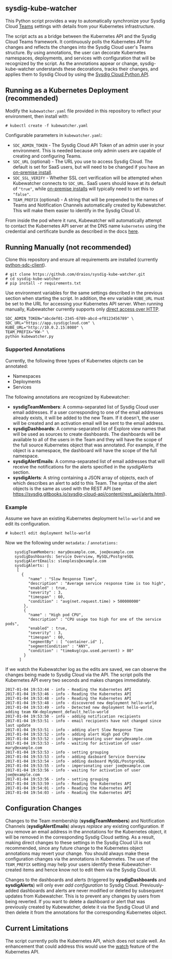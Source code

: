 ## sysdig-kube-watcher
This Python script provides a way to automatically synchronize your Sysdig Cloud [Teams](https://support.sysdigcloud.com/hc/en-us/articles/115000274683) settings with details from your Kubernetes infrastructure.

The script acts as a bridge between the Kubernetes API and the Sysdig Cloud Teams framework. It continuously polls the Kubernetes API for changes and reflects the changes into the Sysdig Cloud user's Teams structure. By using annotations, the user can decorate Kubernetes namespaces, deployments, and services with configuration that will be recognized by the script. As the annotations appear or change, sysdig-kube-watcher understands these decorations, tracks their changes, and applies them to Sysdig Cloud by using the [Sysdig Cloud Python API](https://github.com/draios/python-sdc-client).

## Running as a Kubernetes Deployment (recommended)

Modify the `kubewatcher.yaml` file provided in this repository to reflect your environment, then install with:

`# kubectl create -f kubewatcher.yaml`

Configurable parameters in `kubewatcher.yaml`:

* `SDC_ADMIN_TOKEN` - The Sysdig Cloud API Token of an admin user in your environment. This is needed because only admin users are capable of creating and configuring Teams.
* `SDC_URL` (optional) - The URL you use to access Sysdig Cloud. The default is set for SaaS users, but will need to be changed if you have an [on-premise install](https://support.sysdigcloud.com/hc/en-us/articles/206519903-On-Premises-Installation-Guide).
* `SDC_SSL_VERIFY` - Whether SSL cert verification will be attempted when Kubewatcher connects to `SDC_URL`. SaaS users should leave at its default of `"true"`, while [on-premise installs](https://support.sysdigcloud.com/hc/en-us/articles/206519903-On-Premises-Installation-Guide) will typically need to set this to `"false"`.
* `TEAM_PREFIX` (optional) - A string that will be prepended to the names of Teams and Notification Channels automatically created by Kubewatcher. This will make them easier to identify in the Sysdig Cloud UI.

From inside the pod where it runs, Kubewatcher will automatically attempt to contact the Kubernetes API server at the DNS name `kubernetes` using the credential and certificate bundle as described in the docs [here](https://kubernetes.io/docs/user-guide/accessing-the-cluster/#accessing-the-api-from-a-pod).

## Running Manually (not recommended)

Clone this repository and ensure all requirements are installed (currently [python-sdc-client](https://github.com/draios/python-sdc-client)).

```
# git clone https://github.com/draios/sysdig-kube-watcher.git
# cd sysdig-kube-watcher
# pip install -r requirements.txt
```

Use environment variables for the same settings described in the previous section when starting the script. In addition, the env variable `KUBE_URL` must be set to the URL for accessing your Kubernetes API server. When running manually, Kubewatcher currently supports only [direct access over HTTP](http://kubernetes.io/docs/user-guide/accessing-the-cluster/#directly-accessing-the-rest-api).

```
SDC_ADMIN_TOKEN="abcdef01-2345-6789-abcd-ef0123456789" \
SDC_URL="https://app.sysdigcloud.com" \
KUBE_URL="http://10.0.2.15:8080" \
TEAM_PREFIX="KW-" \
python kubewatcher.py
```

### Supported Annotations

Currently, the following three types of Kubernetes objects can be annotated:
- Namespaces
- Deployments
- Services

The following annotations are recognized by Kubewatcher:

- **sysdigTeamMembers**: A comma-separated list of Sysdig Cloud user email addresses. If a user corresponding to one of the email addresses already exists, it will be added to the new Team. If it doesn't, the user will be created and an activation email will be sent to the email address.
- **sysdigDashboards**: A comma-separated list of Explore view names that will be used as sources to create dashboards. The dashboards will be available to all of the users in the Team and they will have the scope of the full source Kubernetes object that was annotated. For example, if the object is a namespace, the dashboard will have the scope of the full namespace.
- **sysdigAlertEmails**: A comma-separated list of email addresses that will receive the notifications for the alerts specified in the _sysdigAlerts_ section. 
- **sysdigAlerts**: A string containing a JSON array of objects, each of which describes an alert to add to this Team. The syntax of the alert objects is the same as used with the REST API (see https://sysdig.gitbooks.io/sysdig-cloud-api/content/rest_api/alerts.html).

### Example

Assume we have an existing Kubernetes deployment `hello-world` and we edit its configuration.

`# kubectl edit deployment hello-world`

Now we the following under `metadata:` / `annotations:`

```
    sysdigTeamMembers: mary@example.com, joe@example.com
    sysdigDashboards: Service Overview, MySQL/PostgreSQL
    sysdigAlertEmails: sleepless@example.com
    sysdigAlerts: | 
     [ 
       {
          "name" : "Slow Response Time",
          "description" : "Average service response time is too high",
          "enabled" : true,
          "severity" : 3,
          "timespan" : 60,
          "condition" : "avg(net.request.time) > 500000000"        
        },
        {
          "name" : "High pod CPU",
          "description" : "CPU usage too high for one of the service pods",
          "enabled" : true,
          "severity" : 3,
          "timespan" : 60,
          "segmentBy" : [ "container.id" ],
          "segmentCondition" : "ANY",
          "condition" : "timeAvg(cpu.used.percent) > 80"            
        }
      ]
```

If we watch the Kubewatcher log as the edits are saved, we can observe the changes being made to Sysdig Cloud via the API. The script polls the Kubernetes API every two seconds and makes changes immediately.


```
2017-01-04 19:53:44 - info - Reading the Kubernetes API
2017-01-04 19:53:46 - info - Reading the Kubernetes API
2017-01-04 19:53:48 - info - Reading the Kubernetes API
2017-01-04 19:53:48 - info - discovered new deployment hello-world
2017-01-04 19:53:49 - info - Detected new deployment hello-world, adding team KW-deployment_default_hello-world
2017-01-04 19:53:50 - info - adding notification recipients
2017-01-04 19:53:51 - info - email recipients have not changed since last update
2017-01-04 19:53:51 - info - adding alert Slow Response Time
2017-01-04 19:53:52 - info - adding alert High pod CPU
2017-01-04 19:53:52 - info - impersonating user mary@example.com
2017-01-04 19:53:53 - info - waiting for activation of user mary@example.com
2017-01-04 19:53:53 - info - setting grouping
2017-01-04 19:53:53 - info - adding dasboard Service Overview
2017-01-04 19:53:54 - info - adding dasboard MySQL/PostgreSQL
2017-01-04 19:53:55 - info - impersonating user joe@example.com
2017-01-04 19:53:56 - info - waiting for activation of user joe@example.com
2017-01-04 19:53:56 - info - setting grouping
2017-01-04 19:53:59 - info - Reading the Kubernetes API
2017-01-04 19:54:01 - info - Reading the Kubernetes API
2017-01-04 19:54:03 - info - Reading the Kubernetes API
```

## Configuration Changes

Changes to the Team membership (**sysdigTeamMembers**) and Notification Channels (**sysdigAlertEmails**) always _replace_ any existing configuration. If you remove an email address in the annotations for the Kubernetes object, it will be removed in the corresponding Sysdig Cloud setting. As a result, making direct changes to these settings in the Sysdig Cloud UI is not recommended, since any future change to the Kubernetes object annotations may revert your change. You should always make these configuration changes via the annotations in Kubernetes. The use of the `TEAM_PREFIX` setting may help your users identify these Kubewatcher-created items and hence know not to edit them via the Sysdig Cloud UI.

Changes to the dashboards and alerts (triggered by **sysdigDashboards** and **sysdigAlerts**) will only ever _add configuration_ to Sysdig Cloud. Previously-added dashboards and alerts are never modified or deleted by subsequent updates from Kubewatcher. This is to prevent any changes by users from being reverted. If you want to delete a dashboard or alert that was previously created by Kubewatcher, delete it via the Sysdig Cloud UI and then delete it from the annotations for the corresponding Kubernetes object.

## Current Limitations

The script currently polls the Kubernetes API, which does not scale well. An enhancement that could address this would use the [watch](https://github.com/kubernetes-incubator/client-python) feature of the Kubernetes API.
